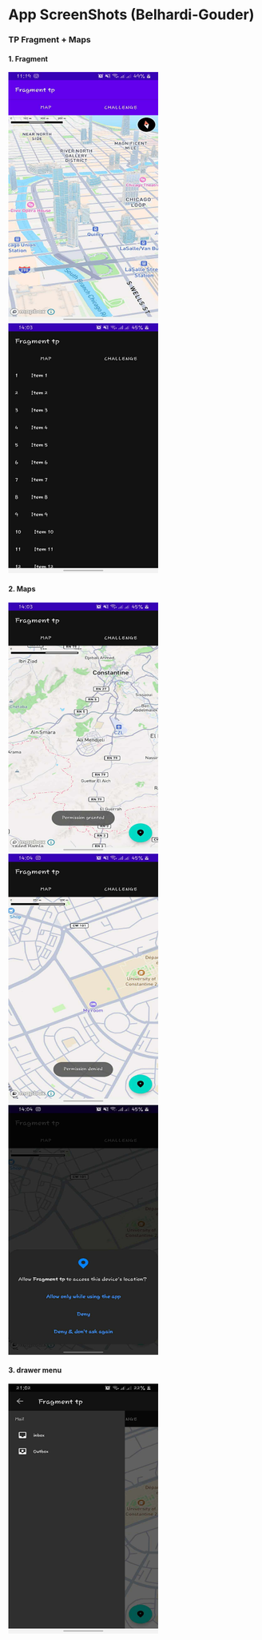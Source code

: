 App ScreenShots (Belhardi-Gouder)
=================
### TP Fragment + Maps

#### 1. Fragment
<img src="assets/screenshot_1.jpg" width="300" height="500">
<img src="assets/screenshot_2.jpg" width="300" height="500">

#### 2. Maps
<img src="assets/screenshot_3.jpg" width="300" height="500">
<img src="assets/screenshot_4.jpg" width="300" height="500">
<img src="assets/screenshot_5.jpg" width="300" height="500">

#### 3. drawer menu
<img src="assets/screenshot_6.jpg" width="300" height="500">